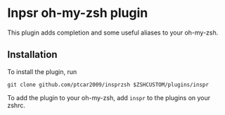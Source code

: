 # Inpsr oh-my-zsh plugin

This plugin adds completion and some useful aliases to your oh-my-zsh.

## Installation

To install the plugin, run
```
git clone github.com/ptcar2009/insprzsh $ZSHCUSTOM/plugins/inspr
```

To add the plugin to your oh-my-zsh, add `inspr` to the plugins on your zshrc.
